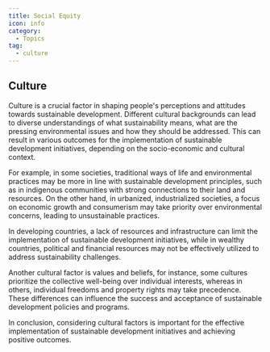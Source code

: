 ```yaml
---
title: Social Equity
icon: info
category:
  - Topics
tag:
  - culture
---
```


## Culture

Culture is a crucial factor in shaping people's perceptions and attitudes towards sustainable development. Different cultural backgrounds can lead to diverse understandings of what sustainability means, what are the pressing environmental issues and how they should be addressed. This can result in various outcomes for the implementation of sustainable development initiatives, depending on the socio-economic and cultural context.

For example, in some societies, traditional ways of life and environmental practices may be more in line with sustainable development principles, such as in indigenous communities with strong connections to their land and resources. On the other hand, in urbanized, industrialized societies, a focus on economic growth and consumerism may take priority over environmental concerns, leading to unsustainable practices.

In developing countries, a lack of resources and infrastructure can limit the implementation of sustainable development initiatives, while in wealthy countries, political and financial resources may not be effectively utilized to address sustainability challenges.

Another cultural factor is values and beliefs, for instance, some cultures prioritize the collective well-being over individual interests, whereas in others, individual freedoms and property rights may take precedence. These differences can influence the success and acceptance of sustainable development policies and programs.

In conclusion, considering cultural factors is important for the effective implementation of sustainable development initiatives and achieving positive outcomes.